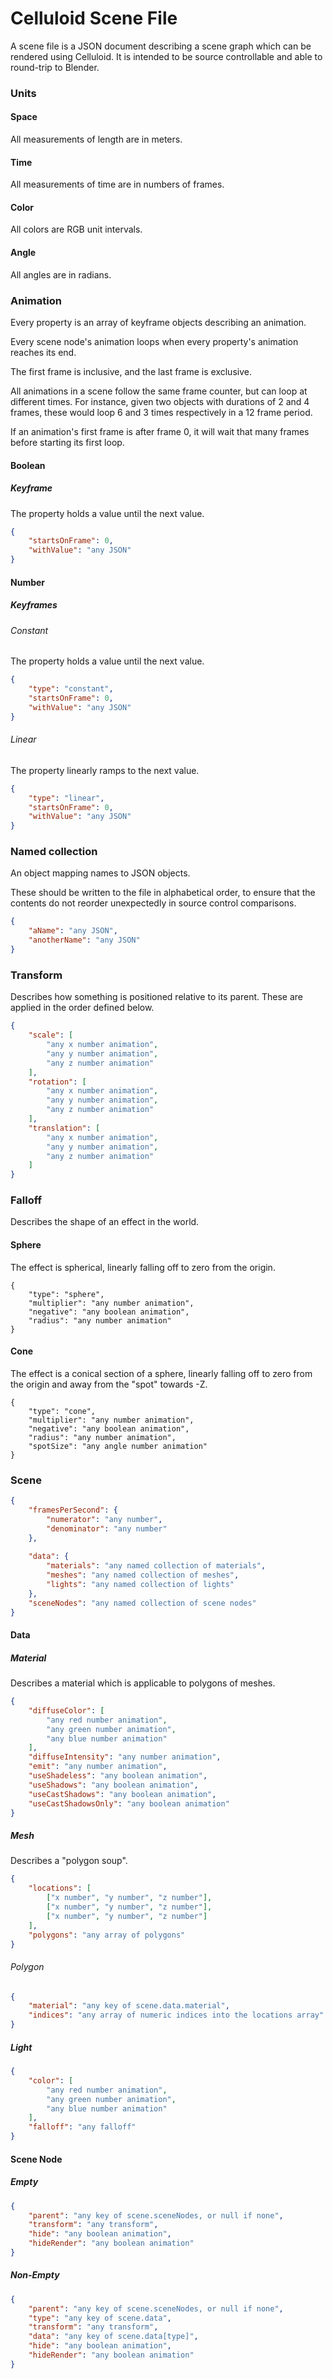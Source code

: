 # Celluloid Scene File

A scene file is a JSON document describing a scene graph which can be rendered
using Celluloid.  It is intended to be source controllable and able to 
round-trip to Blender.

### Units

#### Space

All measurements of length are in meters.

#### Time

All measurements of time are in numbers of frames.

#### Color

All colors are RGB unit intervals.

#### Angle

All angles are in radians.

### Animation

Every property is an array of keyframe objects describing an animation.

Every scene node's animation loops when every property's animation reaches its 
end.

The first frame is inclusive, and the last frame is exclusive.

All animations in a scene follow the same frame counter, but can loop at 
different times.  For instance, given two objects with durations of 2 and 4 
frames, these would loop 6 and 3 times respectively in a 12 frame period.

If an animation's first frame is after frame 0, it will wait that many frames
before starting its first loop.

#### Boolean

##### Keyframe

The property holds a value until the next value.

```json
{
	"startsOnFrame": 0,
	"withValue": "any JSON"
}
```

#### Number

##### Keyframes

###### Constant

The property holds a value until the next value.

```json
{
	"type": "constant",
	"startsOnFrame": 0,
	"withValue": "any JSON"
}
```

###### Linear

The property linearly ramps to the next value.

```json
{
	"type": "linear",
	"startsOnFrame": 0,
	"withValue": "any JSON"
}
```

### Named collection

An object mapping names to JSON objects.

These should be written to the file in alphabetical order, to ensure that the
contents do not reorder unexpectedly in source control comparisons.

```json
{
	"aName": "any JSON",
	"anotherName": "any JSON"
}
```

### Transform

Describes how something is positioned relative to its parent.
These are applied in the order defined below.

```json
{
	"scale": [
		"any x number animation",
		"any y number animation",
		"any z number animation"
	],
	"rotation": [
		"any x number animation",
		"any y number animation",
		"any z number animation"
	],
	"translation": [
		"any x number animation",
		"any y number animation",
		"any z number animation"
	]
}
```

### Falloff

Describes the shape of an effect in the world.

#### Sphere

The effect is spherical, linearly falling off to zero from the origin.

```
{
	"type": "sphere",
	"multiplier": "any number animation",
	"negative": "any boolean animation",
	"radius": "any number animation"
}
```

#### Cone

The effect is a conical section of a sphere, linearly falling off to zero from
the origin and away from the "spot" towards -Z.

```
{
	"type": "cone",
	"multiplier": "any number animation",
	"negative": "any boolean animation",
	"radius": "any number animation",
	"spotSize": "any angle number animation"
}
```

### Scene

```json
{
	"framesPerSecond": {
		"numerator": "any number",
		"denominator": "any number"
	},
	
	"data": {
		"materials": "any named collection of materials",
		"meshes": "any named collection of meshes",
		"lights": "any named collection of lights"
	},
	"sceneNodes": "any named collection of scene nodes"
}
```

#### Data

##### Material

Describes a material which is applicable to polygons of meshes.

```json
{
	"diffuseColor": [
		"any red number animation",
		"any green number animation",
		"any blue number animation"
	],
	"diffuseIntensity": "any number animation",
	"emit": "any number animation",
	"useShadeless": "any boolean animation",
	"useShadows": "any boolean animation",
	"useCastShadows": "any boolean animation",
	"useCastShadowsOnly": "any boolean animation"
}
```

##### Mesh

Describes a "polygon soup".

```json
{
	"locations": [
		["x number", "y number", "z number"],
		["x number", "y number", "z number"],
		["x number", "y number", "z number"]
	],
	"polygons": "any array of polygons"
}
```

###### Polygon

```json
{
	"material": "any key of scene.data.material",
	"indices": "any array of numeric indices into the locations array"
}
```

##### Light

```json
{
	"color": [
		"any red number animation",
		"any green number animation",
		"any blue number animation"
	],
	"falloff": "any falloff"
}
```

#### Scene Node

##### Empty

```json
{
	"parent": "any key of scene.sceneNodes, or null if none",
	"transform": "any transform",
	"hide": "any boolean animation",
	"hideRender": "any boolean animation"
}
```

##### Non-Empty

```json
{
	"parent": "any key of scene.sceneNodes, or null if none",
	"type": "any key of scene.data",
	"transform": "any transform",
	"data": "any key of scene.data[type]",
	"hide": "any boolean animation",
	"hideRender": "any boolean animation"
}
```